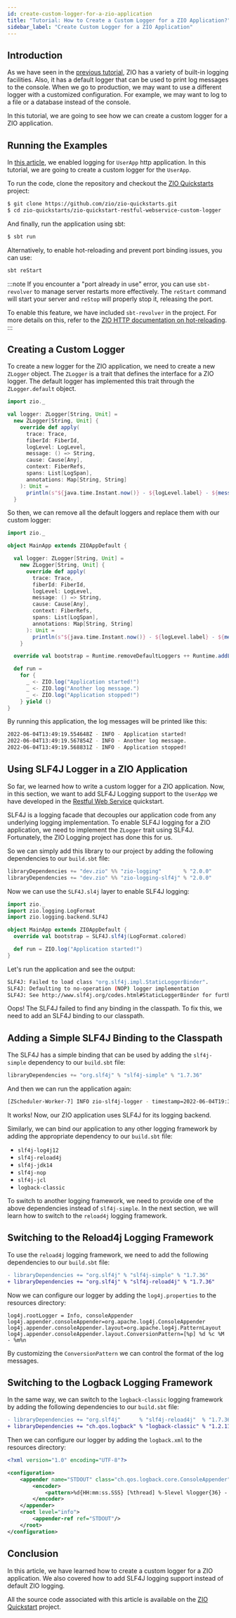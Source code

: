 ```yaml
---
id: create-custom-logger-for-a-zio-application
title: "Tutorial: How to Create a Custom Logger for a ZIO Application?"
sidebar_label: "Create Custom Logger for a ZIO Application"
---
```


## Introduction

As we have seen in the [previous tutorial](enable-logging-in-a-zio-application.md), ZIO has a variety of built-in logging facilities. Also, it has a default logger that can be used to print log messages to the console. When we go to production, we may want to use a different logger with a customized configuration. For example, we may want to log to a file or a database instead of the console.

In this tutorial, we are going to see how we can create a custom logger for a ZIO application.

## Running the Examples

In [this article](enable-logging-in-a-zio-application.md), we enabled logging for `UserApp` http application. In this tutorial, we are going to create a custom logger for the `UserApp`.

To run the code, clone the repository and checkout the [ZIO Quickstarts](http://github.com/zio/zio-quickstarts) project:

```bash
$ git clone https://github.com/zio/zio-quickstarts.git
$ cd zio-quickstarts/zio-quickstart-restful-webservice-custom-logger
```

And finally, run the application using sbt:

```bash
$ sbt run
```

Alternatively, to enable hot-reloading and prevent port binding issues, you can use:

```bash
sbt reStart
```

:::note
If you encounter a "port already in use" error, you can use `sbt-revolver` to manage server restarts more effectively. The `reStart` command will start your server and `reStop` will properly stop it, releasing the port.

To enable this feature, we have included `sbt-revolver` in the project. For more details on this, refer to the [ZIO HTTP documentation on hot-reloading](https://zio.dev/zio-http/installation#hot-reload-changes-watch-mode).
:::

## Creating a Custom Logger

To create a new logger for the ZIO application, we need to create a new `ZLogger` object. The `ZLogger` is a trait that defines the interface for a ZIO logger. The default logger has implemented this trait through the `ZLogger.default` object.

```scala mdoc:compile-only
import zio._

val logger: ZLogger[String, Unit] =
  new ZLogger[String, Unit] {
    override def apply(
      trace: Trace,
      fiberId: FiberId,
      logLevel: LogLevel,
      message: () => String,
      cause: Cause[Any],
      context: FiberRefs,
      spans: List[LogSpan],
      annotations: Map[String, String]
    ): Unit =
      println(s"${java.time.Instant.now()} - ${logLevel.label} - ${message()}")
  }
```

So then, we can remove all the default loggers and replace them with our custom logger:

```scala mdoc:compile-only
import zio._

object MainApp extends ZIOAppDefault {

  val logger: ZLogger[String, Unit] =
    new ZLogger[String, Unit] {
      override def apply(
        trace: Trace,
        fiberId: FiberId,
        logLevel: LogLevel,
        message: () => String,
        cause: Cause[Any],
        context: FiberRefs,
        spans: List[LogSpan],
        annotations: Map[String, String]
      ): Unit =
        println(s"${java.time.Instant.now()} - ${logLevel.label} - ${message()}")
    }

  override val bootstrap = Runtime.removeDefaultLoggers ++ Runtime.addLogger(logger)

  def run =
    for {
      _ <- ZIO.log("Application started!")
      _ <- ZIO.log("Another log message.")
      _ <- ZIO.log("Application stopped!")
    } yield ()
}
```

By running this application, the log messages will be printed like this:

```bash
2022-06-04T13:49:19.554648Z - INFO - Application started!
2022-06-04T13:49:19.567854Z - INFO - Another log message.
2022-06-04T13:49:19.568831Z - INFO - Application stopped!
```

## Using SLF4J Logger in a ZIO Application

So far, we learned how to write a custom logger for a ZIO application. Now, in this section, we want to add SLF4J Logging support to the `UserApp` we have developed in the [Restful Web Service](../quickstarts/restful-webservice.md) quickstart.

SLF4J is a logging facade that decouples our application code from any underlying logging implementation. To enable SLF4J logging for a ZIO application, we need to implement the `ZLogger` trait using SLF4J. Fortunately, the ZIO Logging project has done this for us.

So we can simply add this library to our project by adding the following dependencies to our `build.sbt` file:

```scala
libraryDependencies += "dev.zio" %% "zio-logging"       % "2.0.0"
libraryDependencies += "dev.zio" %% "zio-logging-slf4j" % "2.0.0"
```

Now we can use the `SLF4J.sl4j` layer to enable SLF4J logging:

```scala mdoc:compile-only
import zio._
import zio.logging.LogFormat
import zio.logging.backend.SLF4J

object MainApp extends ZIOAppDefault {
  override val bootstrap = SLF4J.slf4j(LogFormat.colored)

  def run = ZIO.log("Application started!")
}
```

Let's run the application and see the output:

```bash
SLF4J: Failed to load class "org.slf4j.impl.StaticLoggerBinder".
SLF4J: Defaulting to no-operation (NOP) logger implementation
SLF4J: See http://www.slf4j.org/codes.html#StaticLoggerBinder for further details.
```

Oops! The SLF4J failed to find any binding in the classpath. To fix this, we need to add an SLF4J binding to our classpath.

## Adding a Simple SLF4J Binding to the Classpath

The SLF4J has a simple binding that can be used by adding the `slf4j-simple` dependency to our `build.sbt` file:

```scala
libraryDependencies += "org.slf4j" % "slf4j-simple" % "1.7.36"
```

And then we can run the application again:

```bash
[ZScheduler-Worker-7] INFO zio-slf4j-logger - timestamp=2022-06-04T19:36:43.768256+04:30 level=INFO thread=zio-fiber-6 message="Application started!"
```

It works! Now, our ZIO application uses SLF4J for its logging backend.

Similarly, we can bind our application to any other logging framework by adding the appropriate dependency to our `build.sbt` file:

- `slf4j-log4j12`
- `slf4j-reload4j`
- `slf4j-jdk14`
- `slf4j-nop`
- `slf4j-jcl`
- `logback-classic`

To switch to another logging framework, we need to provide one of the above dependencies instead of `slf4j-simple`. In the next section, we will learn how to switch to the `reload4j` logging framework.

## Switching to the Reload4j Logging Framework

To use the `reload4j` logging framework, we need to add the following dependencies to our `build.sbt` file:

```diff
- libraryDependencies += "org.slf4j" % "slf4j-simple" % "1.7.36"
+ libraryDependencies += "org.slf4j" % "slf4j-reload4j" % "1.7.36"
```

Now we can configure our logger by adding the `log4j.properties` to the resources directory:

```
log4j.rootLogger = Info, consoleAppender
log4j.appender.consoleAppender=org.apache.log4j.ConsoleAppender
log4j.appender.consoleAppender.layout=org.apache.log4j.PatternLayout
log4j.appender.consoleAppender.layout.ConversionPattern=[%p] %d %c %M - %m%n
```

By customizing the `ConversionPattern` we can control the format of the log messages.

## Switching to the Logback Logging Framework

In the same way, we can switch to the `logback-classic` logging framework by adding the following dependencies to our `build.sbt` file:

```diff
- libraryDependencies += "org.slf4j"      % "slf4j-reload4j"  % "1.7.36"
+ libraryDependencies += "ch.qos.logback" % "logback-classic" % "1.2.11"
```

Then we can configure our logger by adding the `logback.xml` to the resources directory:

```xml
<?xml version="1.0" encoding="UTF-8"?>

<configuration>
    <appender name="STDOUT" class="ch.qos.logback.core.ConsoleAppender">
        <encoder>
            <pattern>%d{HH:mm:ss.SSS} [%thread] %-5level %logger{36} - %msg%n</pattern>
        </encoder>
    </appender>
    <root level="info">
        <appender-ref ref="STDOUT"/>
    </root>
</configuration>
```

## Conclusion

In this article, we have learned how to create a custom logger for a ZIO application. We also covered how to add SLF4J logging support instead of default ZIO logging.

All the source code associated with this article is available on the [ZIO Quickstart](http://github.com/zio/zio-quickstarts) project.
